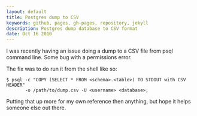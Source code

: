```yaml
---
layout: default
title: Postgres dump to CSV
keywords: github, pages, gh-pages, repository, jekyll
description: Postgres dump database to CSV format
date: Oct 16 2010
---
```


I was recently having an issue doing a dump to a CSV file from psql command line.  Some bug with a permissions error.

The fix was to do run it from the shell like so:

~~~
$ psql -c "COPY (SELECT * FROM <schema>.<table>) TO STDOUT with CSV HEADER" 
       -o /path/to/dump.csv -U <username> <database>;
~~~

Putting that up more for my own reference then anything, but hope it helps someone else out there.